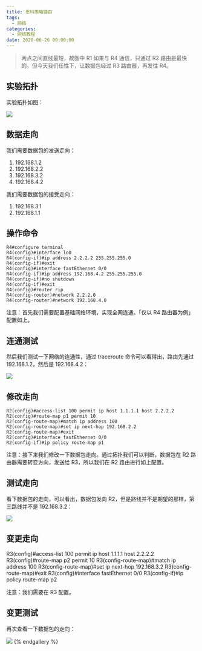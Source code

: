 ```yaml
---
title: 思科策略路由
tags:
  - 网络
categories:
  - 网络教程
date: 2020-06-26 00:00:00
---
```


> 两点之间直线最短，故图中 R1 如果与 R4 通信，只通过 R2 路由是最快的。但今天我们任性下，让数据包经过 R3 路由器，再发往 R4。

<!-- more -->

## 实验拓扑

实验拓扑如图：

![](https://cdn.dusays.com/2020/06/235-1.jpg)

## 数据走向

我们需要数据包的发送走向：

1. 192.168.1.2
2. 192.168.2.2
3. 192.168.3.2
4. 192.168.4.2

我们需要数据包的接受走向：

1. 192.168.3.1
2. 192.168.1.1

## 操作命令

```
R4#configure terminal
R4(config)#interface lo0
R4(config-if)#ip address 2.2.2.2 255.255.255.0
R4(config-if)#exit
R4(config)#interface fastEthernet 0/0
R4(config-if)#ip address 192.168.4.2 255.255.255.0
R4(config-if)#no shutdown
R4(config-if)#exit
R4(config)#router rip
R4(config-router)#network 2.2.2.0
R4(config-router)#network 192.168.4.0
```

注意：首先我们需要配置基础网络环境，实现全网连通。「仅以 R4 路由器为例」配置如上。

## 连通测试

然后我们测试一下网络的连通性，通过 traceroute 命令可以看得出，路由先通过 192.168.1.2，然后是 192.168.4.2：

![](https://cdn.dusays.com/2020/06/235-2.jpg)

## 修改走向

```
R2(config)#access-list 100 permit ip host 1.1.1.1 host 2.2.2.2
R2(config)#route-map p1 permit 10
R2(config-route-map)#match ip address 100
R2(config-route-map)#set ip next-hop 192.168.2.2
R2(config-route-map)#exit
R2(config)#interface fastEthernet 0/0
R2(config-if)#ip policy route-map p1
```

注意：接下来我们修改一下数据包走向。通过拓扑我们可以判断，数据包在 R2 路由器需要转变方向，发送给 R3，所以我们在 R2 路由进行如上配置。

## 测试走向

看下数据包的走向，可以看出，数据包发向 R2，但是路线并不是期望的那样，第三路线并不是 192.168.3.2：

![](https://cdn.dusays.com/2020/06/235-3.jpg)

## 变更走向

R3(config)#access-list 100 permit ip host 1.1.1.1 host 2.2.2.2
R3(config)#route-map p2 permit 10
R3(config-route-map)#match ip address 100
R3(config-route-map)#set ip next-hop 192.168.3.2
R3(config-route-map)#exit
R3(config)#interface fastEthernet 0/0
R3(config-if)#ip policy route-map p2

注意：我们需要在 R3 配置。

## 变更测试

再次查看一下数据包的走向：

![](https://cdn.dusays.com/2020/06/235-4.jpg)
{% endgallery %}